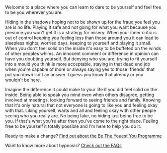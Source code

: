 Welcome to a place where you can learn to dare to be yourself and feel free to be you wherever you are.

Hiding in the shadows hoping not to be shown up for the fraud you feel you are is no life. Playing it safe and not going for what you want because you presume you won't get it is a strategy for misery. When your inner critic is out of control keeping you feeling less than those around you it can lead to sleepless nights, worried days, keeping to yourself and playing it small. When you don't feel solid on the inside it's easy to be buffeted on the winds of other peoples whims. An innocent comment or difference in opinion can have you doubting yourself. But denying who you are, trying to fit yourself into a mould you think is more acceptable, staying in that dead end job when you're capable of more or always saying yes to those 'friends' that put you down isn't an answer. I guess you know that already or you wouldn't be here. 

Imagine the difference it could make to your life if you did feel solid on the inside. Being able to speak you mind even when others disagree, getting involved at meetings, looking forward to seeing friends and family. Knowing that it's only natural that not everyone is going to like you and feeling okay with that. Liking yourself, warts and all and feeling okay with other people seeing who you really are. No being fake, no hiding just being free to be you. If that's what you're after then you've come to the right place. Feeling free to be yourself it totally possible and I'm here to help you do it. 

Ready to make a change? [Find out about the Be The Youest You Programme](/programme/)

Want to know more about hypnosis? [Check out the FAQs](/faqs/)
